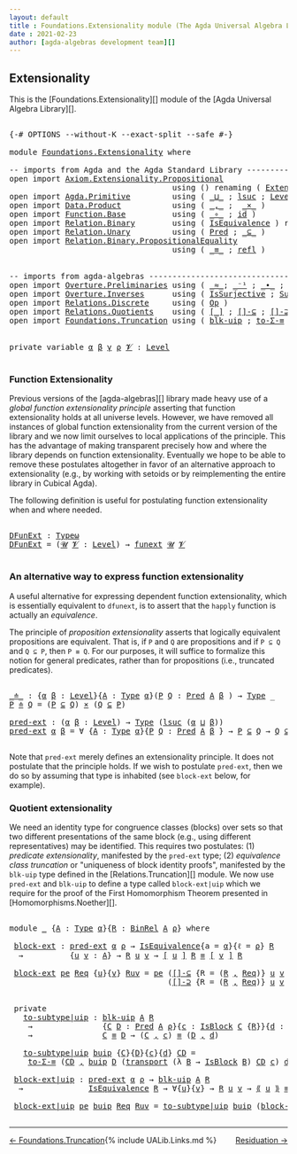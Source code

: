 ```yaml
---
layout: default
title : Foundations.Extensionality module (The Agda Universal Algebra Library)
date : 2021-02-23
author: [agda-algebras development team][]
---
```


## <a id="extensionality">Extensionality</a>

This is the [Foundations.Extensionality][] module of the [Agda Universal Algebra Library][].

<pre class="Agda">

<a id="320" class="Symbol">{-#</a> <a id="324" class="Keyword">OPTIONS</a> <a id="332" class="Pragma">--without-K</a> <a id="344" class="Pragma">--exact-split</a> <a id="358" class="Pragma">--safe</a> <a id="365" class="Symbol">#-}</a>

<a id="370" class="Keyword">module</a> <a id="377" href="Foundations.Extensionality.html" class="Module">Foundations.Extensionality</a> <a id="404" class="Keyword">where</a>

<a id="411" class="Comment">-- imports from Agda and the Agda Standard Library ------------------------------------</a>
<a id="499" class="Keyword">open</a> <a id="504" class="Keyword">import</a> <a id="511" href="Axiom.Extensionality.Propositional.html" class="Module">Axiom.Extensionality.Propositional</a>
                                   <a id="581" class="Keyword">using</a> <a id="587" class="Symbol">()</a> <a id="590" class="Keyword">renaming</a> <a id="599" class="Symbol">(</a> <a id="601" href="Axiom.Extensionality.Propositional.html#741" class="Function">Extensionality</a> <a id="616" class="Symbol">to</a> <a id="619" class="Function">funext</a> <a id="626" class="Symbol">)</a>
<a id="628" class="Keyword">open</a> <a id="633" class="Keyword">import</a> <a id="640" href="Agda.Primitive.html" class="Module">Agda.Primitive</a>         <a id="663" class="Keyword">using</a> <a id="669" class="Symbol">(</a> <a id="671" href="Agda.Primitive.html#810" class="Primitive Operator">_⊔_</a> <a id="675" class="Symbol">;</a> <a id="677" href="Agda.Primitive.html#780" class="Primitive">lsuc</a> <a id="682" class="Symbol">;</a> <a id="684" href="Agda.Primitive.html#597" class="Postulate">Level</a> <a id="690" class="Symbol">)</a> <a id="692" class="Keyword">renaming</a> <a id="701" class="Symbol">(</a> <a id="703" href="Agda.Primitive.html#326" class="Primitive">Set</a> <a id="707" class="Symbol">to</a> <a id="710" class="Primitive">Type</a> <a id="715" class="Symbol">;</a> <a id="717" href="Agda.Primitive.html#381" class="Primitive">Setω</a> <a id="722" class="Symbol">to</a> <a id="725" class="Primitive">Typeω</a> <a id="731" class="Symbol">)</a>
<a id="733" class="Keyword">open</a> <a id="738" class="Keyword">import</a> <a id="745" href="Data.Product.html" class="Module">Data.Product</a>           <a id="768" class="Keyword">using</a> <a id="774" class="Symbol">(</a> <a id="776" href="Agda.Builtin.Sigma.html#236" class="InductiveConstructor Operator">_,_</a> <a id="780" class="Symbol">;</a>  <a id="783" href="Data.Product.html#1167" class="Function Operator">_×_</a> <a id="787" class="Symbol">)</a>
<a id="789" class="Keyword">open</a> <a id="794" class="Keyword">import</a> <a id="801" href="Function.Base.html" class="Module">Function.Base</a>          <a id="824" class="Keyword">using</a> <a id="830" class="Symbol">(</a> <a id="832" href="Function.Base.html#1031" class="Function Operator">_∘_</a> <a id="836" class="Symbol">;</a> <a id="838" href="Function.Base.html#615" class="Function">id</a> <a id="841" class="Symbol">)</a>
<a id="843" class="Keyword">open</a> <a id="848" class="Keyword">import</a> <a id="855" href="Relation.Binary.html" class="Module">Relation.Binary</a>        <a id="878" class="Keyword">using</a> <a id="884" class="Symbol">(</a> <a id="886" href="Relation.Binary.Structures.html#1522" class="Record">IsEquivalence</a> <a id="900" class="Symbol">)</a> <a id="902" class="Keyword">renaming</a> <a id="911" class="Symbol">(</a> <a id="913" href="Relation.Binary.Core.html#882" class="Function">Rel</a> <a id="917" class="Symbol">to</a> <a id="920" class="Function">BinRel</a> <a id="927" class="Symbol">)</a>
<a id="929" class="Keyword">open</a> <a id="934" class="Keyword">import</a> <a id="941" href="Relation.Unary.html" class="Module">Relation.Unary</a>         <a id="964" class="Keyword">using</a> <a id="970" class="Symbol">(</a> <a id="972" href="Relation.Unary.html#1101" class="Function">Pred</a> <a id="977" class="Symbol">;</a> <a id="979" href="Relation.Unary.html#1742" class="Function Operator">_⊆_</a> <a id="983" class="Symbol">)</a>
<a id="985" class="Keyword">open</a> <a id="990" class="Keyword">import</a> <a id="997" href="Relation.Binary.PropositionalEquality.html" class="Module">Relation.Binary.PropositionalEquality</a>
                                   <a id="1070" class="Keyword">using</a> <a id="1076" class="Symbol">(</a> <a id="1078" href="Agda.Builtin.Equality.html#151" class="Datatype Operator">_≡_</a> <a id="1082" class="Symbol">;</a> <a id="1084" href="Agda.Builtin.Equality.html#208" class="InductiveConstructor">refl</a> <a id="1089" class="Symbol">)</a>


<a id="1093" class="Comment">-- imports from agda-algebras --------------------------------------------------------------</a>
<a id="1186" class="Keyword">open</a> <a id="1191" class="Keyword">import</a> <a id="1198" href="Overture.Preliminaries.html" class="Module">Overture.Preliminaries</a> <a id="1221" class="Keyword">using</a> <a id="1227" class="Symbol">(</a> <a id="1229" href="Overture.Preliminaries.html#9602" class="Function Operator">_≈_</a><a id="1232" class="Symbol">;</a> <a id="1234" href="Overture.Preliminaries.html#5228" class="Function Operator">_⁻¹</a> <a id="1238" class="Symbol">;</a> <a id="1240" href="Overture.Preliminaries.html#5554" class="Function Operator">_∙_</a> <a id="1244" class="Symbol">;</a> <a id="1246" href="Overture.Preliminaries.html#10321" class="Function">transport</a> <a id="1256" class="Symbol">)</a>
<a id="1258" class="Keyword">open</a> <a id="1263" class="Keyword">import</a> <a id="1270" href="Overture.Inverses.html" class="Module">Overture.Inverses</a>      <a id="1293" class="Keyword">using</a> <a id="1299" class="Symbol">(</a> <a id="1301" href="Overture.Inverses.html#3314" class="Function">IsSurjective</a> <a id="1314" class="Symbol">;</a> <a id="1316" href="Overture.Inverses.html#3570" class="Function">SurjInv</a> <a id="1324" class="Symbol">;</a> <a id="1326" href="Overture.Inverses.html#2023" class="Function">InvIsInv</a> <a id="1335" class="Symbol">;</a> <a id="1337" href="Overture.Inverses.html#1260" class="Datatype Operator">Image_∋_</a> <a id="1346" class="Symbol">;</a> <a id="1348" href="Overture.Inverses.html#1308" class="InductiveConstructor">eq</a> <a id="1351" class="Symbol">)</a>
<a id="1353" class="Keyword">open</a> <a id="1358" class="Keyword">import</a> <a id="1365" href="Relations.Discrete.html" class="Module">Relations.Discrete</a>     <a id="1388" class="Keyword">using</a> <a id="1394" class="Symbol">(</a> <a id="1396" href="Relations.Discrete.html#5611" class="Function">Op</a> <a id="1399" class="Symbol">)</a>
<a id="1401" class="Keyword">open</a> <a id="1406" class="Keyword">import</a> <a id="1413" href="Relations.Quotients.html" class="Module">Relations.Quotients</a>    <a id="1436" class="Keyword">using</a> <a id="1442" class="Symbol">(</a> <a id="1444" href="Relations.Quotients.html#3992" class="Function Operator">[_]</a> <a id="1448" class="Symbol">;</a> <a id="1450" href="Relations.Quotients.html#5893" class="Function">[]-⊆</a> <a id="1455" class="Symbol">;</a> <a id="1457" href="Relations.Quotients.html#6044" class="Function">[]-⊇</a> <a id="1462" class="Symbol">;</a> <a id="1464" href="Relations.Quotients.html#4657" class="Record">IsBlock</a> <a id="1472" class="Symbol">;</a> <a id="1474" href="Relations.Quotients.html#5374" class="Function Operator">⟪_⟫</a> <a id="1478" class="Symbol">)</a>
<a id="1480" class="Keyword">open</a> <a id="1485" class="Keyword">import</a> <a id="1492" href="Foundations.Truncation.html" class="Module">Foundations.Truncation</a> <a id="1515" class="Keyword">using</a> <a id="1521" class="Symbol">(</a> <a id="1523" href="Foundations.Truncation.html#10869" class="Function">blk-uip</a> <a id="1531" class="Symbol">;</a> <a id="1533" href="Foundations.Truncation.html#7066" class="Function">to-Σ-≡</a> <a id="1540" class="Symbol">)</a>


<a id="1544" class="Keyword">private</a> <a id="1552" class="Keyword">variable</a> <a id="1561" href="Foundations.Extensionality.html#1561" class="Generalizable">α</a> <a id="1563" href="Foundations.Extensionality.html#1563" class="Generalizable">β</a> <a id="1565" href="Foundations.Extensionality.html#1565" class="Generalizable">γ</a> <a id="1567" href="Foundations.Extensionality.html#1567" class="Generalizable">ρ</a> <a id="1569" href="Foundations.Extensionality.html#1569" class="Generalizable">𝓥</a> <a id="1571" class="Symbol">:</a> <a id="1573" href="Agda.Primitive.html#597" class="Postulate">Level</a>

</pre>

### <a id="function-extensionality">Function Extensionality</a>


Previous versions of the [agda-algebras][] library made heavy use of a *global function extensionality
principle* asserting that function extensionality holds at all universe levels.
However, we have removed all instances of global function extensionality from the current version of the library and we now limit ourselves to local applications of the principle. This has the advantage of making transparent precisely how and where the library depends on function extensionality. Eventually we hope to be able to remove these postulates altogether in favor of an alternative approach to extensionality (e.g., by working with setoids or by reimplementing the entire library in Cubical Agda).

The following definition is useful for postulating function extensionality when and where needed.

<pre class="Agda">

<a id="DFunExt"></a><a id="2463" href="Foundations.Extensionality.html#2463" class="Function">DFunExt</a> <a id="2471" class="Symbol">:</a> <a id="2473" href="Foundations.Extensionality.html#725" class="Primitive">Typeω</a>
<a id="2479" href="Foundations.Extensionality.html#2463" class="Function">DFunExt</a> <a id="2487" class="Symbol">=</a> <a id="2489" class="Symbol">(</a><a id="2490" href="Foundations.Extensionality.html#2490" class="Bound">𝓤</a> <a id="2492" href="Foundations.Extensionality.html#2492" class="Bound">𝓥</a> <a id="2494" class="Symbol">:</a> <a id="2496" href="Agda.Primitive.html#597" class="Postulate">Level</a><a id="2501" class="Symbol">)</a> <a id="2503" class="Symbol">→</a> <a id="2505" href="Foundations.Extensionality.html#619" class="Function">funext</a> <a id="2512" href="Foundations.Extensionality.html#2490" class="Bound">𝓤</a> <a id="2514" href="Foundations.Extensionality.html#2492" class="Bound">𝓥</a>

</pre>


### <a id="an-alternative-way-to-express-function-extensionality">An alternative way to express function extensionality</a>

A useful alternative for expressing dependent function extensionality, which is essentially equivalent to `dfunext`, is to assert that the `happly` function is actually an *equivalence*.


The principle of *proposition extensionality* asserts that logically equivalent propositions are equivalent.  That is, if `P` and `Q` are propositions and if `P ⊆ Q` and `Q ⊆ P`, then `P ≡ Q`. For our purposes, it will suffice to formalize this notion for general predicates, rather than for propositions (i.e., truncated predicates).

<pre class="Agda">

<a id="_≐_"></a><a id="3194" href="Foundations.Extensionality.html#3194" class="Function Operator">_≐_</a> <a id="3198" class="Symbol">:</a> <a id="3200" class="Symbol">{</a><a id="3201" href="Foundations.Extensionality.html#3201" class="Bound">α</a> <a id="3203" href="Foundations.Extensionality.html#3203" class="Bound">β</a> <a id="3205" class="Symbol">:</a> <a id="3207" href="Agda.Primitive.html#597" class="Postulate">Level</a><a id="3212" class="Symbol">}{</a><a id="3214" href="Foundations.Extensionality.html#3214" class="Bound">A</a> <a id="3216" class="Symbol">:</a> <a id="3218" href="Foundations.Extensionality.html#710" class="Primitive">Type</a> <a id="3223" href="Foundations.Extensionality.html#3201" class="Bound">α</a><a id="3224" class="Symbol">}(</a><a id="3226" href="Foundations.Extensionality.html#3226" class="Bound">P</a> <a id="3228" href="Foundations.Extensionality.html#3228" class="Bound">Q</a> <a id="3230" class="Symbol">:</a> <a id="3232" href="Relation.Unary.html#1101" class="Function">Pred</a> <a id="3237" href="Foundations.Extensionality.html#3214" class="Bound">A</a> <a id="3239" href="Foundations.Extensionality.html#3203" class="Bound">β</a> <a id="3241" class="Symbol">)</a> <a id="3243" class="Symbol">→</a> <a id="3245" href="Foundations.Extensionality.html#710" class="Primitive">Type</a> <a id="3250" class="Symbol">_</a>
<a id="3252" href="Foundations.Extensionality.html#3252" class="Bound">P</a> <a id="3254" href="Foundations.Extensionality.html#3194" class="Function Operator">≐</a> <a id="3256" href="Foundations.Extensionality.html#3256" class="Bound">Q</a> <a id="3258" class="Symbol">=</a> <a id="3260" class="Symbol">(</a><a id="3261" href="Foundations.Extensionality.html#3252" class="Bound">P</a> <a id="3263" href="Relation.Unary.html#1742" class="Function Operator">⊆</a> <a id="3265" href="Foundations.Extensionality.html#3256" class="Bound">Q</a><a id="3266" class="Symbol">)</a> <a id="3268" href="Data.Product.html#1167" class="Function Operator">×</a> <a id="3270" class="Symbol">(</a><a id="3271" href="Foundations.Extensionality.html#3256" class="Bound">Q</a> <a id="3273" href="Relation.Unary.html#1742" class="Function Operator">⊆</a> <a id="3275" href="Foundations.Extensionality.html#3252" class="Bound">P</a><a id="3276" class="Symbol">)</a>

<a id="pred-ext"></a><a id="3279" href="Foundations.Extensionality.html#3279" class="Function">pred-ext</a> <a id="3288" class="Symbol">:</a> <a id="3290" class="Symbol">(</a><a id="3291" href="Foundations.Extensionality.html#3291" class="Bound">α</a> <a id="3293" href="Foundations.Extensionality.html#3293" class="Bound">β</a> <a id="3295" class="Symbol">:</a> <a id="3297" href="Agda.Primitive.html#597" class="Postulate">Level</a><a id="3302" class="Symbol">)</a> <a id="3304" class="Symbol">→</a> <a id="3306" href="Foundations.Extensionality.html#710" class="Primitive">Type</a> <a id="3311" class="Symbol">(</a><a id="3312" href="Agda.Primitive.html#780" class="Primitive">lsuc</a> <a id="3317" class="Symbol">(</a><a id="3318" href="Foundations.Extensionality.html#3291" class="Bound">α</a> <a id="3320" href="Agda.Primitive.html#810" class="Primitive Operator">⊔</a> <a id="3322" href="Foundations.Extensionality.html#3293" class="Bound">β</a><a id="3323" class="Symbol">))</a>
<a id="3326" href="Foundations.Extensionality.html#3279" class="Function">pred-ext</a> <a id="3335" href="Foundations.Extensionality.html#3335" class="Bound">α</a> <a id="3337" href="Foundations.Extensionality.html#3337" class="Bound">β</a> <a id="3339" class="Symbol">=</a> <a id="3341" class="Symbol">∀</a> <a id="3343" class="Symbol">{</a><a id="3344" href="Foundations.Extensionality.html#3344" class="Bound">A</a> <a id="3346" class="Symbol">:</a> <a id="3348" href="Foundations.Extensionality.html#710" class="Primitive">Type</a> <a id="3353" href="Foundations.Extensionality.html#3335" class="Bound">α</a><a id="3354" class="Symbol">}{</a><a id="3356" href="Foundations.Extensionality.html#3356" class="Bound">P</a> <a id="3358" href="Foundations.Extensionality.html#3358" class="Bound">Q</a> <a id="3360" class="Symbol">:</a> <a id="3362" href="Relation.Unary.html#1101" class="Function">Pred</a> <a id="3367" href="Foundations.Extensionality.html#3344" class="Bound">A</a> <a id="3369" href="Foundations.Extensionality.html#3337" class="Bound">β</a> <a id="3371" class="Symbol">}</a> <a id="3373" class="Symbol">→</a> <a id="3375" href="Foundations.Extensionality.html#3356" class="Bound">P</a> <a id="3377" href="Relation.Unary.html#1742" class="Function Operator">⊆</a> <a id="3379" href="Foundations.Extensionality.html#3358" class="Bound">Q</a> <a id="3381" class="Symbol">→</a> <a id="3383" href="Foundations.Extensionality.html#3358" class="Bound">Q</a> <a id="3385" href="Relation.Unary.html#1742" class="Function Operator">⊆</a> <a id="3387" href="Foundations.Extensionality.html#3356" class="Bound">P</a> <a id="3389" class="Symbol">→</a> <a id="3391" href="Foundations.Extensionality.html#3356" class="Bound">P</a> <a id="3393" href="Agda.Builtin.Equality.html#151" class="Datatype Operator">≡</a> <a id="3395" href="Foundations.Extensionality.html#3358" class="Bound">Q</a>

</pre>

Note that `pred-ext` merely defines an extensionality principle. It does not postulate that the principle holds.  If we wish to postulate `pred-ext`, then we do so by assuming that type is inhabited (see `block-ext` below, for example).


### Quotient extensionality

We need an identity type for congruence classes (blocks) over sets so that two different presentations of the same block (e.g., using different representatives) may be identified.  This requires two postulates: (1) *predicate extensionality*, manifested by the `pred-ext` type; (2) *equivalence class truncation* or "uniqueness of block identity proofs", manifested by the `blk-uip` type defined in the [Relations.Truncation][] module. We now use `pred-ext` and `blk-uip` to define a type called `block-ext|uip` which we require for the proof of the First Homomorphism Theorem presented in [Homomorphisms.Noether][].

<pre class="Agda">

<a id="4310" class="Keyword">module</a> <a id="4317" href="Foundations.Extensionality.html#4317" class="Module">_</a> <a id="4319" class="Symbol">{</a><a id="4320" href="Foundations.Extensionality.html#4320" class="Bound">A</a> <a id="4322" class="Symbol">:</a> <a id="4324" href="Foundations.Extensionality.html#710" class="Primitive">Type</a> <a id="4329" href="Foundations.Extensionality.html#1561" class="Generalizable">α</a><a id="4330" class="Symbol">}{</a><a id="4332" href="Foundations.Extensionality.html#4332" class="Bound">R</a> <a id="4334" class="Symbol">:</a> <a id="4336" href="Foundations.Extensionality.html#920" class="Function">BinRel</a> <a id="4343" href="Foundations.Extensionality.html#4320" class="Bound">A</a> <a id="4345" href="Foundations.Extensionality.html#1567" class="Generalizable">ρ</a><a id="4346" class="Symbol">}</a> <a id="4348" class="Keyword">where</a>

 <a id="4356" href="Foundations.Extensionality.html#4356" class="Function">block-ext</a> <a id="4366" class="Symbol">:</a> <a id="4368" href="Foundations.Extensionality.html#3279" class="Function">pred-ext</a> <a id="4377" href="Foundations.Extensionality.html#4329" class="Bound">α</a> <a id="4379" href="Foundations.Extensionality.html#4345" class="Bound">ρ</a> <a id="4381" class="Symbol">→</a> <a id="4383" href="Relation.Binary.Structures.html#1522" class="Record">IsEquivalence</a><a id="4396" class="Symbol">{</a><a id="4397" class="Argument">a</a> <a id="4399" class="Symbol">=</a> <a id="4401" href="Foundations.Extensionality.html#4329" class="Bound">α</a><a id="4402" class="Symbol">}{</a><a id="4404" class="Argument">ℓ</a> <a id="4406" class="Symbol">=</a> <a id="4408" href="Foundations.Extensionality.html#4345" class="Bound">ρ</a><a id="4409" class="Symbol">}</a> <a id="4411" href="Foundations.Extensionality.html#4332" class="Bound">R</a>
  <a id="4415" class="Symbol">→</a>          <a id="4426" class="Symbol">{</a><a id="4427" href="Foundations.Extensionality.html#4427" class="Bound">u</a> <a id="4429" href="Foundations.Extensionality.html#4429" class="Bound">v</a> <a id="4431" class="Symbol">:</a> <a id="4433" href="Foundations.Extensionality.html#4320" class="Bound">A</a><a id="4434" class="Symbol">}</a> <a id="4436" class="Symbol">→</a> <a id="4438" href="Foundations.Extensionality.html#4332" class="Bound">R</a> <a id="4440" href="Foundations.Extensionality.html#4427" class="Bound">u</a> <a id="4442" href="Foundations.Extensionality.html#4429" class="Bound">v</a> <a id="4444" class="Symbol">→</a> <a id="4446" href="Relations.Quotients.html#3992" class="Function Operator">[</a> <a id="4448" href="Foundations.Extensionality.html#4427" class="Bound">u</a> <a id="4450" href="Relations.Quotients.html#3992" class="Function Operator">]</a> <a id="4452" href="Foundations.Extensionality.html#4332" class="Bound">R</a> <a id="4454" href="Agda.Builtin.Equality.html#151" class="Datatype Operator">≡</a> <a id="4456" href="Relations.Quotients.html#3992" class="Function Operator">[</a> <a id="4458" href="Foundations.Extensionality.html#4429" class="Bound">v</a> <a id="4460" href="Relations.Quotients.html#3992" class="Function Operator">]</a> <a id="4462" href="Foundations.Extensionality.html#4332" class="Bound">R</a>

 <a id="4466" href="Foundations.Extensionality.html#4356" class="Function">block-ext</a> <a id="4476" href="Foundations.Extensionality.html#4476" class="Bound">pe</a> <a id="4479" href="Foundations.Extensionality.html#4479" class="Bound">Req</a> <a id="4483" class="Symbol">{</a><a id="4484" href="Foundations.Extensionality.html#4484" class="Bound">u</a><a id="4485" class="Symbol">}{</a><a id="4487" href="Foundations.Extensionality.html#4487" class="Bound">v</a><a id="4488" class="Symbol">}</a> <a id="4490" href="Foundations.Extensionality.html#4490" class="Bound">Ruv</a> <a id="4494" class="Symbol">=</a> <a id="4496" href="Foundations.Extensionality.html#4476" class="Bound">pe</a> <a id="4499" class="Symbol">(</a><a id="4500" href="Relations.Quotients.html#5893" class="Function">[]-⊆</a> <a id="4505" class="Symbol">{</a><a id="4506" class="Argument">R</a> <a id="4508" class="Symbol">=</a> <a id="4510" class="Symbol">(</a><a id="4511" href="Foundations.Extensionality.html#4332" class="Bound">R</a> <a id="4513" href="Agda.Builtin.Sigma.html#236" class="InductiveConstructor Operator">,</a> <a id="4515" href="Foundations.Extensionality.html#4479" class="Bound">Req</a><a id="4518" class="Symbol">)}</a> <a id="4521" href="Foundations.Extensionality.html#4484" class="Bound">u</a> <a id="4523" href="Foundations.Extensionality.html#4487" class="Bound">v</a> <a id="4525" href="Foundations.Extensionality.html#4490" class="Bound">Ruv</a><a id="4528" class="Symbol">)</a>
                                  <a id="4564" class="Symbol">(</a><a id="4565" href="Relations.Quotients.html#6044" class="Function">[]-⊇</a> <a id="4570" class="Symbol">{</a><a id="4571" class="Argument">R</a> <a id="4573" class="Symbol">=</a> <a id="4575" class="Symbol">(</a><a id="4576" href="Foundations.Extensionality.html#4332" class="Bound">R</a> <a id="4578" href="Agda.Builtin.Sigma.html#236" class="InductiveConstructor Operator">,</a> <a id="4580" href="Foundations.Extensionality.html#4479" class="Bound">Req</a><a id="4583" class="Symbol">)}</a> <a id="4586" href="Foundations.Extensionality.html#4484" class="Bound">u</a> <a id="4588" href="Foundations.Extensionality.html#4487" class="Bound">v</a> <a id="4590" href="Foundations.Extensionality.html#4490" class="Bound">Ruv</a><a id="4593" class="Symbol">)</a>


 <a id="4598" class="Keyword">private</a>
   <a id="4609" href="Foundations.Extensionality.html#4609" class="Function">to-subtype|uip</a> <a id="4624" class="Symbol">:</a> <a id="4626" href="Foundations.Truncation.html#10869" class="Function">blk-uip</a> <a id="4634" href="Foundations.Extensionality.html#4320" class="Bound">A</a> <a id="4636" href="Foundations.Extensionality.html#4332" class="Bound">R</a>
    <a id="4642" class="Symbol">→</a>               <a id="4658" class="Symbol">{</a><a id="4659" href="Foundations.Extensionality.html#4659" class="Bound">C</a> <a id="4661" href="Foundations.Extensionality.html#4661" class="Bound">D</a> <a id="4663" class="Symbol">:</a> <a id="4665" href="Relation.Unary.html#1101" class="Function">Pred</a> <a id="4670" href="Foundations.Extensionality.html#4320" class="Bound">A</a> <a id="4672" href="Foundations.Extensionality.html#4345" class="Bound">ρ</a><a id="4673" class="Symbol">}{</a><a id="4675" href="Foundations.Extensionality.html#4675" class="Bound">c</a> <a id="4677" class="Symbol">:</a> <a id="4679" href="Relations.Quotients.html#4657" class="Record">IsBlock</a> <a id="4687" href="Foundations.Extensionality.html#4659" class="Bound">C</a> <a id="4689" class="Symbol">{</a><a id="4690" href="Foundations.Extensionality.html#4332" class="Bound">R</a><a id="4691" class="Symbol">}}{</a><a id="4694" href="Foundations.Extensionality.html#4694" class="Bound">d</a> <a id="4696" class="Symbol">:</a> <a id="4698" href="Relations.Quotients.html#4657" class="Record">IsBlock</a> <a id="4706" href="Foundations.Extensionality.html#4661" class="Bound">D</a> <a id="4708" class="Symbol">{</a><a id="4709" href="Foundations.Extensionality.html#4332" class="Bound">R</a><a id="4710" class="Symbol">}}</a>
    <a id="4717" class="Symbol">→</a>               <a id="4733" href="Foundations.Extensionality.html#4659" class="Bound">C</a> <a id="4735" href="Agda.Builtin.Equality.html#151" class="Datatype Operator">≡</a> <a id="4737" href="Foundations.Extensionality.html#4661" class="Bound">D</a> <a id="4739" class="Symbol">→</a> <a id="4741" class="Symbol">(</a><a id="4742" href="Foundations.Extensionality.html#4659" class="Bound">C</a> <a id="4744" href="Agda.Builtin.Sigma.html#236" class="InductiveConstructor Operator">,</a> <a id="4746" href="Foundations.Extensionality.html#4675" class="Bound">c</a><a id="4747" class="Symbol">)</a> <a id="4749" href="Agda.Builtin.Equality.html#151" class="Datatype Operator">≡</a> <a id="4751" class="Symbol">(</a><a id="4752" href="Foundations.Extensionality.html#4661" class="Bound">D</a> <a id="4754" href="Agda.Builtin.Sigma.html#236" class="InductiveConstructor Operator">,</a> <a id="4756" href="Foundations.Extensionality.html#4694" class="Bound">d</a><a id="4757" class="Symbol">)</a>

   <a id="4763" href="Foundations.Extensionality.html#4609" class="Function">to-subtype|uip</a> <a id="4778" href="Foundations.Extensionality.html#4778" class="Bound">buip</a> <a id="4783" class="Symbol">{</a><a id="4784" href="Foundations.Extensionality.html#4784" class="Bound">C</a><a id="4785" class="Symbol">}{</a><a id="4787" href="Foundations.Extensionality.html#4787" class="Bound">D</a><a id="4788" class="Symbol">}{</a><a id="4790" href="Foundations.Extensionality.html#4790" class="Bound">c</a><a id="4791" class="Symbol">}{</a><a id="4793" href="Foundations.Extensionality.html#4793" class="Bound">d</a><a id="4794" class="Symbol">}</a> <a id="4796" href="Foundations.Extensionality.html#4796" class="Bound">CD</a> <a id="4799" class="Symbol">=</a>
    <a id="4805" href="Foundations.Truncation.html#7066" class="Function">to-Σ-≡</a> <a id="4812" class="Symbol">(</a><a id="4813" href="Foundations.Extensionality.html#4796" class="Bound">CD</a> <a id="4816" href="Agda.Builtin.Sigma.html#236" class="InductiveConstructor Operator">,</a> <a id="4818" href="Foundations.Extensionality.html#4778" class="Bound">buip</a> <a id="4823" href="Foundations.Extensionality.html#4787" class="Bound">D</a> <a id="4825" class="Symbol">(</a><a id="4826" href="Overture.Preliminaries.html#10321" class="Function">transport</a> <a id="4836" class="Symbol">(λ</a> <a id="4839" href="Foundations.Extensionality.html#4839" class="Bound">B</a> <a id="4841" class="Symbol">→</a> <a id="4843" href="Relations.Quotients.html#4657" class="Record">IsBlock</a> <a id="4851" href="Foundations.Extensionality.html#4839" class="Bound">B</a><a id="4852" class="Symbol">)</a> <a id="4854" href="Foundations.Extensionality.html#4796" class="Bound">CD</a> <a id="4857" href="Foundations.Extensionality.html#4790" class="Bound">c</a><a id="4858" class="Symbol">)</a> <a id="4860" href="Foundations.Extensionality.html#4793" class="Bound">d</a><a id="4861" class="Symbol">)</a>

 <a id="4865" href="Foundations.Extensionality.html#4865" class="Function">block-ext|uip</a> <a id="4879" class="Symbol">:</a> <a id="4881" href="Foundations.Extensionality.html#3279" class="Function">pred-ext</a> <a id="4890" href="Foundations.Extensionality.html#4329" class="Bound">α</a> <a id="4892" href="Foundations.Extensionality.html#4345" class="Bound">ρ</a> <a id="4894" class="Symbol">→</a> <a id="4896" href="Foundations.Truncation.html#10869" class="Function">blk-uip</a> <a id="4904" href="Foundations.Extensionality.html#4320" class="Bound">A</a> <a id="4906" href="Foundations.Extensionality.html#4332" class="Bound">R</a>
  <a id="4910" class="Symbol">→</a>              <a id="4925" href="Relation.Binary.Structures.html#1522" class="Record">IsEquivalence</a> <a id="4939" href="Foundations.Extensionality.html#4332" class="Bound">R</a> <a id="4941" class="Symbol">→</a> <a id="4943" class="Symbol">∀{</a><a id="4945" href="Foundations.Extensionality.html#4945" class="Bound">u</a><a id="4946" class="Symbol">}{</a><a id="4948" href="Foundations.Extensionality.html#4948" class="Bound">v</a><a id="4949" class="Symbol">}</a> <a id="4951" class="Symbol">→</a> <a id="4953" href="Foundations.Extensionality.html#4332" class="Bound">R</a> <a id="4955" href="Foundations.Extensionality.html#4945" class="Bound">u</a> <a id="4957" href="Foundations.Extensionality.html#4948" class="Bound">v</a> <a id="4959" class="Symbol">→</a> <a id="4961" href="Relations.Quotients.html#5374" class="Function Operator">⟪</a> <a id="4963" href="Foundations.Extensionality.html#4945" class="Bound">u</a> <a id="4965" href="Relations.Quotients.html#5374" class="Function Operator">⟫</a> <a id="4967" href="Agda.Builtin.Equality.html#151" class="Datatype Operator">≡</a> <a id="4969" href="Relations.Quotients.html#5374" class="Function Operator">⟪</a> <a id="4971" href="Foundations.Extensionality.html#4948" class="Bound">v</a> <a id="4973" href="Relations.Quotients.html#5374" class="Function Operator">⟫</a>

 <a id="4977" href="Foundations.Extensionality.html#4865" class="Function">block-ext|uip</a> <a id="4991" href="Foundations.Extensionality.html#4991" class="Bound">pe</a> <a id="4994" href="Foundations.Extensionality.html#4994" class="Bound">buip</a> <a id="4999" href="Foundations.Extensionality.html#4999" class="Bound">Req</a> <a id="5003" href="Foundations.Extensionality.html#5003" class="Bound">Ruv</a> <a id="5007" class="Symbol">=</a> <a id="5009" href="Foundations.Extensionality.html#4609" class="Function">to-subtype|uip</a> <a id="5024" href="Foundations.Extensionality.html#4994" class="Bound">buip</a> <a id="5029" class="Symbol">(</a><a id="5030" href="Foundations.Extensionality.html#4356" class="Function">block-ext</a> <a id="5040" href="Foundations.Extensionality.html#4991" class="Bound">pe</a> <a id="5043" href="Foundations.Extensionality.html#4999" class="Bound">Req</a> <a id="5047" href="Foundations.Extensionality.html#5003" class="Bound">Ruv</a><a id="5050" class="Symbol">)</a>

</pre>

---------------------------------------

<span style="float:left;">[← Foundations.Truncation](Foundations.Truncation.html)</span>
<span style="float:right;">[Residuation →](Residuation.html)</span>

{% include UALib.Links.md %}

[agda-algebras development team]: https://github.com/ualib/agda-algebras#the-agda-algebras-development-team

